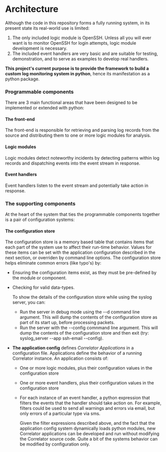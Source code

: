 # Architecture 

Although the code in this repository forms a fully running system, in its present state its real-world use is limited:

1. The only included logic module is OpenSSH.  Unless all you will ever want is to monitor OpenSSH for login attempts,
logic module development is necessary.
2. The included event handlers are very basic and are suitable for testing, demonstration, and to serve as examples
to develop real handlers.

**This project's current purpose is to provide the framework to build a custom log monitoring system in python**, hence
its manifestation as a python package.

### Programmable components

There are 3 main functional areas that have been designed to be implemented or extended with python:

#### The front-end

The front-end is responsible for retrieving and parsing log records from the source and distributing them to
one or more logic modules for analysis.

#### Logic modules

Logic modules detect noteworthy incidents by detecting patterns within log records and dispatching
events into the event stream in response.

#### Event handlers

Event handlers listen to the event stream and potentially take action in response.

### The supporting components

At the heart of the system that ties the programmable components together is a pair of configuration systems:

#### The configuration store

The configuration store is a memory based table that contains items that each part of the system use to affect
their run-time behavior. Values for these items can be set with the application configuration described in the next
section, or overriden by command line options. The configuration store helps eliminate common errors (like typo's) by:

- Ensuring the configuration items exist, as they must be pre-defined by the module or component.
- Checking for valid data-types.

  To show the details of the configuration store while using the syslog server, you can:

  - Run the server in debug mode using the --d command line argument. This will dump the contents of the
  configuration store as part of its start up, before processing packets.
  - Run the server with the --config comnmand line argument. This will dump the contents of the 
  configuration store and then exit (try: syslog_server --app ssh-email --config).

- **The application config** defines *Correlator Applications* in a configuration file. Applications
define the behavior of a running Correlator instance. An application consists of:
    - One or more logic modules, plus their configuration values in the configuration store
    - One or more event handlers, plus their configuration values in the configuration store 
    - For each instance of an event handler, a python expression that filters the events that the handler should take
action on. For example, filters could be used to send all warnings and errors via email, but only errors of a particular
type via sms. 

      Given the filter expressions described above, and the fact that the application config system dynamically loads
python
modules, new Correlator applications can be developed and run without modifying the Correlator source code. Quite a bit
of the systems behavior can be modified by configuration only. 

